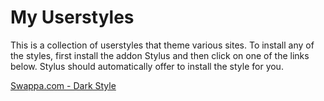 # My Userstyles
This is a collection of userstyles that theme various sites.  To install any of the styles, first install the addon Stylus and then click on one of the links below.  Stylus should automatically offer to install the style for you.

<a href="https://raw.githubusercontent.com/Devo7v/UserCSS/master/Swappa-Dark.css">Swappa.com - Dark Style</a>
